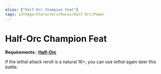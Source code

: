 ```yaml
---
alias: ["Half-Orc Champion Feat"]
tags: 13thAge/Characters/Races/Half-Orc/Power
---
```


# Half-Orc Champion Feat

**Requirements**:: **[Half-Orc](../Half-Orc.md)**

If the *lethal* attack reroll is a natural 16+, you can use *lethal* again later this battle.